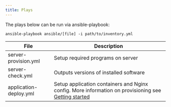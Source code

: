 ```yaml
---
title: Plays
---
```


The plays below can be run via ansible-playbook:

```shell script
ansible-playbook ansible/[file] -i path/to/inventory.yml
```

| File | Description |
| ---- | ----------- |
| server-provision.yml | Setup required programs on server  |
| server-check.yml | Outputs versions of installed software  |
| application-deploy.yml | Setup application containers and Nginx config. More information on provisioning see [Getting started](../introduction/getting-started.md) |
